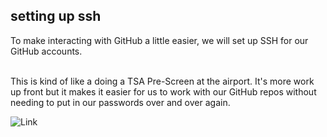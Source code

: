 ##  setting up ssh

To make interacting with GitHub a little easier, we will set up SSH for our GitHub accounts.

<br/>
This is kind of like a doing a TSA Pre-Screen at the airport. It's more work up front but it makes it easier for us to work with our GitHub repos without needing to put in our passwords over and over again.

![Link](images/linkTriforce.gif)
